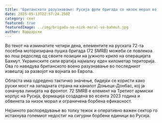 ```yaml
---
title: "Британското разузнавање: Русија фрли бригада со низок морал во Бахмут"
date: 2023-05-13T22:57:24.250Z
category: свет
featured: true
featuredImage: ../img/brigada-so-nizk-moral-vo-bahmut.jpg
author: Вардарски
---
```

Во текот на изминатите четири дена, елементите на руската 72-та посебна моторизирана пушка бригада (72 SMRB) можеби се повлекоа во лош редослед од своите позиции на јужното крило на операцијата Бахмут. Украинските сили вратија најмалку еден километар територија. Ова го наведува британското воено разузнавање во последниот извештај за развојот на војната во Европа.

Областа има одредено тактичко значење, бидејќи се користи како руски мост на западната страна на каналот Доњецк-Донбас, кој ја означува линијата на фронтот. 72 SMRB е елемент на Третиот армиски корпус на Русија, формација создадена во есента 2023 година и обвинета за низок морал и ограничена борбена ефикасност.

Нејзиното распоредување во толку тежок и оперативно важен сектор го истакнува големиот недостиг на сигурни борбени единици во Русија.